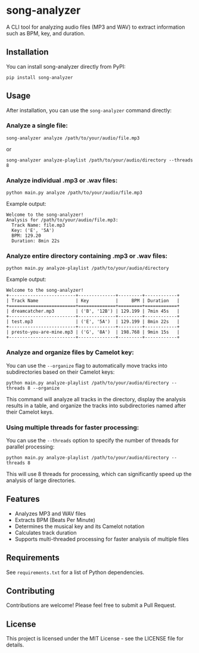 # song-analyzer

A CLI tool for analyzing audio files (MP3 and WAV) to extract information such as BPM, key, and duration.

## Installation

You can install song-analyzer directly from PyPI:

```
pip install song-analyzer
```

## Usage

After installation, you can use the `song-analyzer` command directly:

### Analyze a single file:

```
song-analyzer analyze /path/to/your/audio/file.mp3
```

or

```
song-analyzer analyze-playlist /path/to/your/audio/directory --threads 8
```

### Analyze individual .mp3 or .wav files:
```
python main.py analyze /path/to/your/audio/file.mp3
```

Example output:
```
Welcome to the song-analyzer!
Analysis for /path/to/your/audio/file.mp3:
  Track Name: file.mp3
  Key: ('E', '5A')
  BPM: 129.20
  Duration: 8min 22s
```

### Analyze entire directory containing .mp3 or .wav files:
```
python main.py analyze-playlist /path/to/your/audio/directory
```

Example output:
```
Welcome to the song-analyzer!
+-------------------------+--------------+---------+------------+
| Track Name              | Key          |     BPM | Duration   |
+=========================+==============+=========+============+
| dreamcatcher.mp3        | ('B', '12B') | 129.199 | 7min 45s   |
+-------------------------+--------------+---------+------------+
| test.mp3                | ('E', '5A')  | 129.199 | 8min 22s   |
+-------------------------+--------------+---------+------------+
| presto-you-are-mine.mp3 | ('G', '8A')  | 198.768 | 9min 15s   |
+-------------------------+--------------+---------+------------+
```

### Analyze and organize files by Camelot key:

You can use the `--organize` flag to automatically move tracks into subdirectories based on their Camelot keys:

```
python main.py analyze-playlist /path/to/your/audio/directory --threads 8 --organize
```

This command will analyze all tracks in the directory, display the analysis results in a table, and organize the tracks into subdirectories named after their Camelot keys.

### Using multiple threads for faster processing:

You can use the `--threads` option to specify the number of threads for parallel processing:

```
python main.py analyze-playlist /path/to/your/audio/directory --threads 8
```

This will use 8 threads for processing, which can significantly speed up the analysis of large directories.

## Features

- Analyzes MP3 and WAV files
- Extracts BPM (Beats Per Minute)
- Determines the musical key and its Camelot notation
- Calculates track duration
- Supports multi-threaded processing for faster analysis of multiple files

## Requirements

See `requirements.txt` for a list of Python dependencies.

## Contributing

Contributions are welcome! Please feel free to submit a Pull Request.

## License

This project is licensed under the MIT License - see the LICENSE file for details.